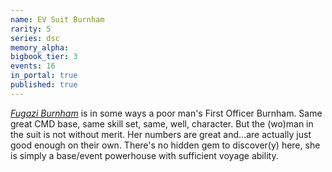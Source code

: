 ```yaml
---
name: EV Suit Burnham
rarity: 5
series: dsc
memory_alpha:
bigbook_tier: 3
events: 16
in_portal: true
published: true
---
```


[_Fugazi Burnham_](http://i.imgur.com/6e22bYi.jpg) is in some ways a poor man's First Officer Burnham. Same great CMD base, same skill set, same, well, character. But the (wo)man in the suit is not without merit. Her numbers are great and...are actually just good enough on their own. There's no hidden gem to discover(y) here, she is simply a base/event powerhouse with sufficient voyage ability.
